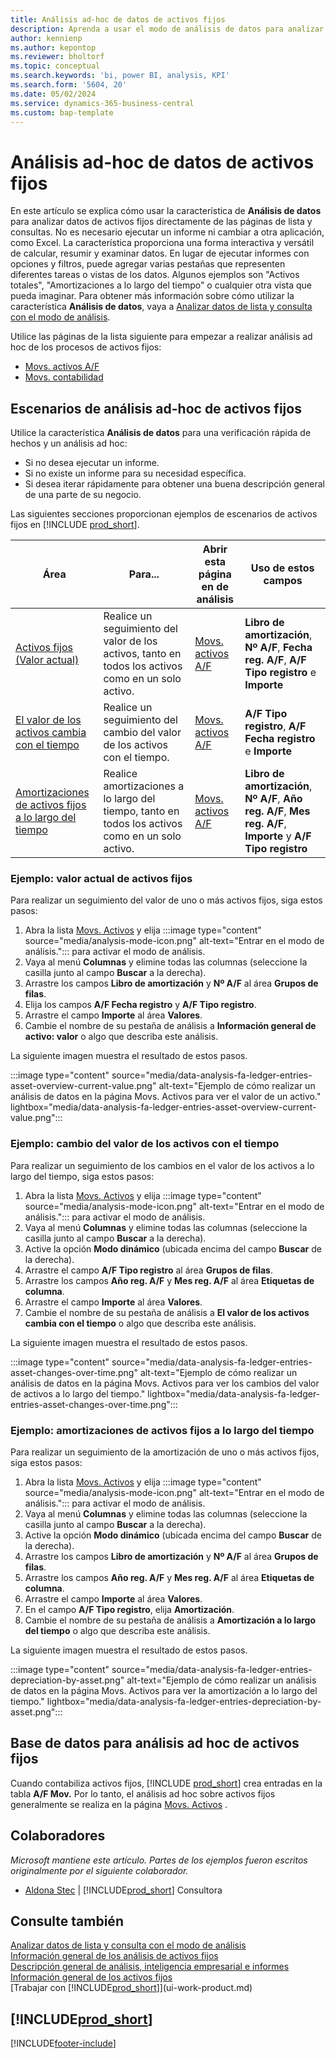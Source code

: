 ```yaml
---
title: Análisis ad-hoc de datos de activos fijos
description: Aprenda a usar el modo de análisis de datos para analizar datos de activos fijos.
author: kennienp
ms.author: kepontop
ms.reviewer: bholtorf
ms.topic: conceptual
ms.search.keywords: 'bi, power BI, analysis, KPI'
ms.search.form: '5604, 20'
ms.date: 05/02/2024
ms.service: dynamics-365-business-central
ms.custom: bap-template
---
```


# Análisis ad-hoc de datos de activos fijos

En este artículo se explica cómo usar la característica de **Análisis de datos** para analizar datos de activos fijos directamente de las páginas de lista y consultas. No es necesario ejecutar un informe ni cambiar a otra aplicación, como Excel. La característica proporciona una forma interactiva y versátil de calcular, resumir y examinar datos. En lugar de ejecutar informes con opciones y filtros, puede agregar varias pestañas que representen diferentes tareas o vistas de los datos. Algunos ejemplos son "Activos totales", "Amortizaciones a lo largo del tiempo" o cualquier otra vista que pueda imaginar. Para obtener más información sobre cómo utilizar la característica **Análisis de datos**, vaya a [Analizar datos de lista y consulta con el modo de análisis](analysis-mode.md).

Utilice las páginas de la lista siguiente para empezar a realizar análisis ad hoc de los procesos de activos fijos:

- [Movs. activos A/F](https://businesscentral.dynamics.com/?page=5604)
- [Movs. contabilidad](https://businesscentral.dynamics.com/?page=20)

## Escenarios de análisis ad-hoc de activos fijos

Utilice la característica **Análisis de datos** para una verificación rápida de hechos y un análisis ad hoc:

- Si no desea ejecutar un informe.
- Si no existe un informe para su necesidad específica.
- Si desea iterar rápidamente para obtener una buena descripción general de una parte de su negocio.

Las siguientes secciones proporcionan ejemplos de escenarios de activos fijos en [!INCLUDE [prod_short](includes/prod_short.md)].

| Área | Para... | Abrir esta página en de análisis | Uso de estos campos |
| ---- | ----- | ------------------------------- |------------------- |
| [Activos fijos (Valor actual)](#example-fixed-assets-current-value) | Realice un seguimiento del valor de los activos, tanto en todos los activos como en un solo activo. | [Movs. activos A/F](https://businesscentral.dynamics.com/?page=5604) | **Libro de amortización**, **Nº A/F**, **Fecha reg. A/F**, **A/F Tipo registro** e **Importe** |
| [El valor de los activos cambia con el tiempo](#example-asset-value-changes-over-time) | Realice un seguimiento del cambio del valor de los activos con el tiempo. | [Movs. activos A/F](https://businesscentral.dynamics.com/?page=5604) | **A/F Tipo registro**, **A/F Fecha registro** e **Importe** |
|[Amortizaciones de activos fijos a lo largo del tiempo](#example-fixed-asset-depreciations-over-time) | Realice amortizaciones a lo largo del tiempo, tanto en todos los activos como en un solo activo. | [Movs. activos A/F](https://businesscentral.dynamics.com/?page=5604) | **Libro de amortización**, **Nº A/F**, **Año reg. A/F**, **Mes reg. A/F**, **Importe** y **A/F Tipo registro** |

### Ejemplo: valor actual de activos fijos

Para realizar un seguimiento del valor de uno o más activos fijos, siga estos pasos:

1. Abra la lista [Movs. Activos](https://businesscentral.dynamics.com/?page=5604) y elija :::image type="content" source="media/analysis-mode-icon.png" alt-text="Entrar en el modo de análisis."::: para activar el modo de análisis.
1. Vaya al menú **Columnas** y elimine todas las columnas (seleccione la casilla junto al campo **Buscar** a la derecha).
1. Arrastre los campos **Libro de amortización** y **Nº A/F** al área **Grupos de filas**.
1. Elija los campos **A/F Fecha registro** y **A/F Tipo registro**.
1. Arrastre el campo **Importe** al área **Valores**.
1. Cambie el nombre de su pestaña de análisis a **Información general de activo: valor** o algo que describa este análisis.

La siguiente imagen muestra el resultado de estos pasos.

:::image type="content" source="media/data-analysis-fa-ledger-entries-asset-overview-current-value.png" alt-text="Ejemplo de cómo realizar un análisis de datos en la página Movs. Activos para ver el valor de un activo." lightbox="media/data-analysis-fa-ledger-entries-asset-overview-current-value.png":::

### Ejemplo: cambio del valor de los activos con el tiempo

Para realizar un seguimiento de los cambios en el valor de los activos a lo largo del tiempo, siga estos pasos:

1. Abra la lista [Movs. Activos](https://businesscentral.dynamics.com/?page=5604) y elija :::image type="content" source="media/analysis-mode-icon.png" alt-text="Entrar en el modo de análisis."::: para activar el modo de análisis.
1. Vaya al menú **Columnas** y elimine todas las columnas (seleccione la casilla junto al campo **Buscar** a la derecha).
1. Active la opción **Modo dinámico** (ubicada encima del campo **Buscar** de la derecha).
1. Arrastre el campo **A/F Tipo registro** al área **Grupos de filas**.
1. Arrastre los campos **Año reg. A/F** y **Mes reg. A/F** al área **Etiquetas de columna**.
1. Arrastre el campo **Importe** al área **Valores**.
1. Cambie el nombre de su pestaña de análisis a **El valor de los activos cambia con el tiempo** o algo que describa este análisis.

La siguiente imagen muestra el resultado de estos pasos.

:::image type="content" source="media/data-analysis-fa-ledger-entries-asset-changes-over-time.png" alt-text="Ejemplo de cómo realizar un análisis de datos en la página Movs. Activos para ver los cambios del valor de activos a lo largo del tiempo." lightbox="media/data-analysis-fa-ledger-entries-asset-changes-over-time.png":::

### Ejemplo: amortizaciones de activos fijos a lo largo del tiempo

Para realizar un seguimiento de la amortización de uno o más activos fijos, siga estos pasos:

1. Abra la lista [Movs. Activos](https://businesscentral.dynamics.com/?page=5604) y elija :::image type="content" source="media/analysis-mode-icon.png" alt-text="Entrar en el modo de análisis."::: para activar el modo de análisis.
1. Vaya al menú **Columnas** y elimine todas las columnas (seleccione la casilla junto al campo **Buscar** a la derecha).
1. Active la opción **Modo dinámico** (ubicada encima del campo **Buscar** de la derecha).
1. Arrastre los campos **Libro de amortización** y **Nº A/F** al área **Grupos de filas**.
1. Arrastre los campos **Año reg. A/F** y **Mes reg. A/F** al área **Etiquetas de columna**.
1. Arrastre el campo **Importe** al área **Valores**.
1. En el campo **A/F Tipo registro**, elija **Amortización**.
1. Cambie el nombre de su pestaña de análisis a **Amortización a lo largo del tiempo** o algo que describa este análisis.

La siguiente imagen muestra el resultado de estos pasos.

:::image type="content" source="media/data-analysis-fa-ledger-entries-depreciation-by-asset.png" alt-text="Ejemplo de cómo realizar un análisis de datos en la página Movs. Activos para ver la amortización a lo largo del tiempo." lightbox="media/data-analysis-fa-ledger-entries-depreciation-by-asset.png":::

## Base de datos para análisis ad hoc de activos fijos

Cuando contabiliza activos fijos, [!INCLUDE [prod_short](includes/prod_short.md)] crea entradas en la tabla **A/F Mov.** Por lo tanto, el análisis ad hoc sobre activos fijos generalmente se realiza en la página [Movs. Activos](https://businesscentral.dynamics.com/?page=5604) .

## Colaboradores

*Microsoft mantiene este artículo. Partes de los ejemplos fueron escritos originalmente por el siguiente colaborador.*

* [Aldona Stec](https://www.linkedin.com/in/aldona-stec-25283bb1) | [!INCLUDE[prod_short](includes/prod_short.md)] Consultora

## Consulte también

[Analizar datos de lista y consulta con el modo de análisis](analysis-mode.md)  
[Información general de los análisis de activos fijos](fa-analytics-overview.md)  
[Descripción general de análisis, inteligencia empresarial e informes](reports-bi-reporting.md)  
[Información general de los activos fijos](fa-manage.md)  
[Trabajar con [!INCLUDE[prod_short](includes/prod_short.md)]](ui-work-product.md)  

## [!INCLUDE[prod_short](includes/free_trial_md.md)]  

[!INCLUDE[footer-include](includes/footer-banner.md)]